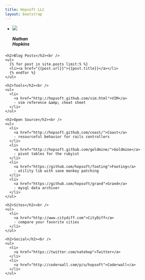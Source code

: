 ```yaml
---
title: Hopsoft LLC
layout: bootstrap
---
```


<div class="row">
  <div class="span12">
    <p>
      <ul class="thumbnails">
        <li>
          <div class="thumbnail">
            <img src="http://www.gravatar.com/avatar/254ec240c9143768df8ec27182764cad.jpg?s=100" />
            <div class="caption">
              <h5>Nathan<br />Hopkins</h5>
            </div>
          </div>
        </li>
      </ul>
    </p>

    <h2>Blog Posts</h2><br />
    <ul>
      {% for post in site.posts limit:5 %}
      <li><a href="{{post.url}}">{{post.title}}</a></li>
      {% endfor %}
    </ul>

    <h2>Tools</h2><br />
    <ul>
      <li>
        <a href="http://hopsoft.github.com/vim.html">VIM</a>
        - vim reference &amp; cheat sheet
      </li>
    </ul>

    <h2>Open Source</h2><br />
    <ul>
      <li>
        <a href="http://hopsoft.github.com/coast/">Coast</a> 
        - resourceful behavior for rails controllers
      </li>
      <li>
        <a href="http://hopsoft.github.com/goldmine/">Goldmine</a>
        - pivot tables for the rubyist
      </li>
      <li>
        <a href="https://github.com/hopsoft/footing">Footing</a>
        - utility lib with sane monkey patching
      </li>
      <li>
        <a href="https://github.com/hopsoft/grand">Grand</a>
        - mysql data archiver
      </li>
    </ul>

    <h2>Sites</h2><br />
    <ul>
      <li>
        <a href="http://www.citydiff.com">CityDiff</a>
        - compare your favorite cities
      </li>
    </ul>

    <h2>Social</h2><br />
    <ul>
      <li>
        <a href="https://twitter.com/natehop">Twitter</a>
      </li>
      <li>
        <a href="http://coderwall.com/p/u/hopsoft">Coderwall</a>
      </li>
    </ul>

  </div>

</div>
